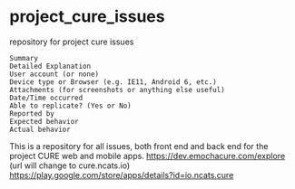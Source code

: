 # project_cure_issues
repository for project cure issues

    Summary
    Detailed Explanation
    User account (or none)
    Device type or Browser (e.g. IE11, Android 6, etc.)
    Attachments (for screenshots or anything else useful)
    Date/Time occurred
    Able to replicate? (Yes or No)
    Reported by
    Expected behavior
    Actual behavior

This is a repository for all issues, both front end and back end for the project CURE web and mobile apps. https://dev.emochacure.com/explore (url will change to cure.ncats.io) https://play.google.com/store/apps/details?id=io.ncats.cure
